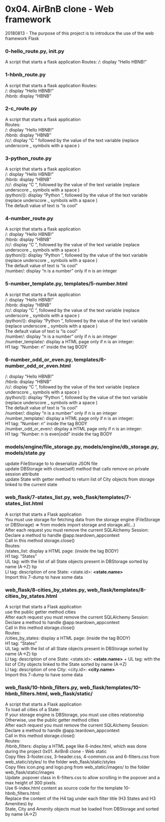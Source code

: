 # 0x04. AirBnB clone - Web framework

20180813 - The purpose of this project is to introduce the use of the web framework Flask

### 0-hello_route.py, __init__.py
A script that starts a flask application
Routes:
/: display “Hello HBNB!”

### 1-hbnb_route.py
A script that starts a flask application
Routes:  
/: display “Hello HBNB!”  
/hbnb: display “HBNB”

### 2-c_route.py
A script that starts a flask application  
Routes:  
/: display “Hello HBNB!”  
/hbnb: display “HBNB”  
/c/<text>: display “C ” followed by the value of the text variable (replace underscore _ symbols with a space )

### 3-python_route.py
A script that starts a flask application  
/: display “Hello HBNB!”  
/hbnb: display “HBNB”  
/c/<text>: display “C ”, followed by the value of the text variable (replace underscore _ symbols with a space )  
/python/(<text>): display “Python ”, followed by the value of the text variable (replace underscore _ symbols with a space )  
The default value of text is “is cool”

### 4-number_route.py
A script that starts a flask application  
/: display “Hello HBNB!”  
/hbnb: display “HBNB”  
/c/<text>: display “C ”, followed by the value of the text variable (replace underscore _ symbols with a space )  
/python/(<text>): display “Python ”, followed by the value of the text variable (replace underscore _ symbols with a space )  
The default value of text is “is cool”  
/number/<n>: display “n is a number” only if n is an integer

### 5-number_template.py, templates/5-number.html
A script that starts a flask application  
/: display “Hello HBNB!”  
/hbnb: display “HBNB”  
/c/<text>: display “C ”, followed by the value of the text variable (replace underscore _ symbols with a space )  
/python/(<text>): display “Python ”, followed by the value of the text variable (replace underscore _ symbols with a space )  
The default value of text is “is cool”  
/number/<n>: display “n is a number” only if n is an integer  
/number_template/<n>: display a HTML page only if n is an integer:  
H1 tag: “Number: n” inside the tag BODY

### 6-number_odd_or_even.py, templates/6-number_odd_or_even.html
/: display “Hello HBNB!”  
/hbnb: display “HBNB”  
/c/<text>: display “C ”, followed by the value of the text variable (replace underscore _ symbols with a space )  
/python/(<text>): display “Python ”, followed by the value of the text variable (replace underscore _ symbols with a space )  
The default value of text is “is cool”  
/number/<n>: display “n is a number” only if n is an integer  
/number_template/<n>: display a HTML page only if n is an integer:  
H1 tag: “Number: n” inside the tag BODY  
/number_odd_or_even/<n>: display a HTML page only if n is an integer:  
H1 tag: “Number: n is even|odd” inside the tag BODY

### models/engine/file_storage.py, models/engine/db_storage.py, models/state.py
update FileStorage to to deserialize JSON file  
update DBStorage with close(self) method that calls remove on private session attribute  
update State with getter method to return list of City objects from storage linked to the current state  

### web_flask/7-states_list.py, web_flask/templates/7-states_list.html
A script that starts a Flask application  
You must use storage for fetching data from the storage engine (FileStorage or DBStorage) => from models import storage and storage.all(...)  
After each request you must remove the current SQLAlchemy Session:  
Declare a method to handle @app.teardown_appcontext  
Call in this method storage.close()  
Routes:  
/states_list: display a HTML page: (inside the tag BODY)  
H1 tag: “States”  
UL tag: with the list of all State objects present in DBStorage sorted by name (A->Z) tip  
LI tag: description of one State: <state.id>: <B><state.name></B>  
Import this 7-dump to have some data

### web_flask/8-cities_by_states.py, web_flask/templates/8-cities_by_states.html
A script that starts a Flask application  
use the public getter method cities  
After each request you must remove the current SQLAlchemy Session:  
Declare a method to handle @app.teardown_appcontext  
Call in this method storage.close()  
Routes:  
/cities_by_states: display a HTML page: (inside the tag BODY)  
H1 tag: “States”  
UL tag: with the list of all State objects present in DBStorage sorted by name (A->Z) tip  
LI tag: description of one State: <state.id>: <B><state.name></B> + UL tag: with the list of City objects linked to the State sorted by name (A->Z)  
LI tag: description of one City: <city.id>: <B><city.name></B>  
Import this 7-dump to have some data

### web_flask/10-hbnb_filters.py, web_flask/templates/10-hbnb_filters.html, web_flask/static/
A script that starts a Flask application  
To load all cities of a State:  
If your storage engine is DBStorage, you must use cities relationship  
Otherwise, use the public getter method cities  
After each request you must remove the current SQLAlchemy Session:  
Declare a method to handle @app.teardown_appcontext  
Call in this method storage.close()  
Routes:  
/hbnb_filters: display a HTML page like 6-index.html, which was done during the project 0x01. AirBnB clone - Web static  
Copy files 3-footer.css, 3-header.css, 4-common.css and 6-filters.css from web_static/styles/ to the folder web_flask/static/styles  
Copy files icon.png and logo.png from web_static/images/ to the folder web_flask/static/images  
Update .popover class in 6-filters.css to allow scrolling in the popover and a max height of 300 pixels.  
Use 6-index.html content as source code for the template 10-hbnb_filters.html:  
Replace the content of the H4 tag under each filter title (H3 States and H3 Amenities) by &nbsp;  
State, City and Amenity objects must be loaded from DBStorage and sorted by name (A->Z)
